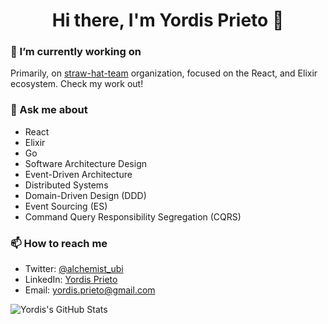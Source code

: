<h1 align="center">Hi there, I'm Yordis Prieto 👋</h1>


### 🔭 I’m currently working on

Primarily, on [straw-hat-team](https://github.com/straw-hat-team) organization, focused on the React, and Elixir ecosystem. Check my work out!

### 💬 Ask me about

  - React
  - Elixir
  - Go
  - Software Architecture Design
  - Event-Driven Architecture
  - Distributed Systems
  - Domain-Driven Design (DDD)
  - Event Sourcing (ES)
  - Command Query Responsibility Segregation (CQRS)
 
### 📫 How to reach me
  
  - Twitter: [@alchemist_ubi](https://twitter.com/alchemist_ubi)
  - LinkedIn: [Yordis Prieto](https://www.linkedin.com/in/yordisprieto/)
  - Email: yordis.prieto@gmail.com

![Yordis's GitHub Stats](https://github-readme-stats.vercel.app/api?username=yordis&show_icons=true)

<!--
**yordis/yordis** is a ✨ _special_ ✨ repository because its `README.md` (this file) appears on your GitHub profile.

Here are some ideas to get you started:

- 🔭 I’m currently working on ...
- 🌱 I’m currently learning ...
- 👯 I’m looking to collaborate on ...
- 🤔 I’m looking for help with ...
- ⚡ Fun fact: ...
-->
